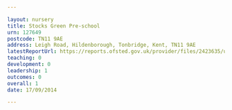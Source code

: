 ```yaml
---

layout: nursery
title: Stocks Green Pre-school
urn: 127649
postcode: TN11 9AE
address: Leigh Road, Hildenborough, Tonbridge, Kent, TN11 9AE
latestReportUrl: https://reports.ofsted.gov.uk/provider/files/2423635/urn/127649.pdf
teaching: 0
development: 0
leadership: 1
outcomes: 0
overall: 1
date: 17/09/2014

---
```

